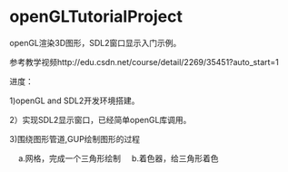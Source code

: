 # openGLTutorialProject

openGL渲染3D图形，SDL2窗口显示入门示例。

参考教学视频http://edu.csdn.net/course/detail/2269/35451?auto_start=1

进度：

1)openGL and SDL2开发环境搭建。

2）实现SDL2显示窗口，已经简单openGL库调用。

3)围绕图形管道,GUP绘制图形的过程
  
     a.网格，完成一个三角形绘制
     b.着色器，给三角形着色
